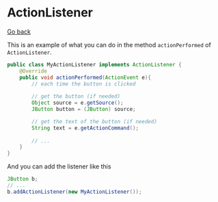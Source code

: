 # ActionListener

[Go back](../../../_old/graphic/swing#events-and-listeners)

This is an example of what you can do in the method `actionPerformed` of `ActionListener`.

```java
public class MyActionListener implements ActionListener {
    @Override
    public void actionPerformed(ActionEvent e){
        // each time the button is clicked
        
        // get the button (if needed)
        Object source = e.getSource();
        JButton button = (JButton) source;

        // get the text of the button (if needed)
        String text = e.getActionCommand();
        
        // ...
    }
}
```

And you can add the listener like this

```java
JButton b;
// ...
b.addActionListener(new MyActionListener());
```